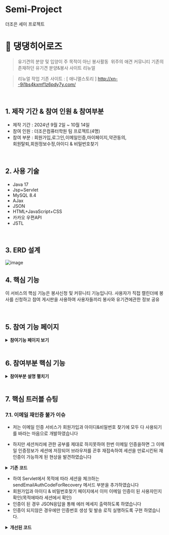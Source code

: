 # Semi-Project
더조은 세미 프로젝트

# :pushpin: 댕댕히어로즈
>유기견의 분양 및 입양이 
주 목적이 아닌 봉사활동
 위주의 애견 커뮤니티
>기존의 존재하던 유기견 분양&봉사 사이트 리뉴얼

>리뉴얼 작업 기존 사이트 : [ 애니멀스토리 ]
http://xn--9i1bs4kxmf1z6pdy7y.com/
</br>

## 1. 제작 기간 & 참여 인원 & 참여부분
- 제작 기간 : 2024년 9월 2일 ~ 10월 14일
- 참여 인원 : 더조은컴퓨터학원 팀 프로젝트(4명)
- 참여 부분 : 회원가입,로그인,이메일인증,마이페이지,약관동의,</br>
  회원탈퇴,회원정보수정,아이디 & 비밀번호찾기

</br>

## 2. 사용 기술
####
  - Java 17
  - Jsp+Servlet
  - MySQL 8.4
  - AJax
  - JSON
  - HTML+JavaScript+CSS
  - 카카오 우편API
  - JSTL
</br>

## 3. ERD 설계
![image](https://github.com/user-attachments/assets/792e293e-5fb1-49fc-9eb0-c488cddab5db)


## 4. 핵심 기능
이 서비스의 핵심 기능은 봉사신청 및 커뮤니티 기능입니다.
사용자가 직접 캘린더에 봉사를 신청하고 참여
게시판을 사용하여 사용자들끼리 봉사와 유기견에관한 정보 공유

</br>

## 5. 참여 기능 페이지 
<details>
<summary><b>참여기능 페이지 보기</b></summary>
<div markdown="1">

### 1. 로그인 페이지
![image](https://github.com/user-attachments/assets/db0d8cc6-7be0-4377-9a71-8368bd000ef0)</br>

### 1. 회원가입 페이지
![image](https://github.com/user-attachments/assets/cadf68a6-e6e6-48dc-96db-480d0fc4b796)</br>

### 1. 아이디 찾기 페이지
![image](https://github.com/user-attachments/assets/4bf0f1d7-6f61-4619-ac9a-97e8514da67a)</br>

### 1. 비밀번호 찾기 페이지
![image](https://github.com/user-attachments/assets/6de5673c-b4c7-4a1b-8d15-a82e8c501619)</br>

### 1. 약관 동의 페이지
![image](https://github.com/user-attachments/assets/62b76270-3642-4d5c-b8b1-330b50645fbe)</br>

### 1. 마이페이지 접근
![image](https://github.com/user-attachments/assets/1e897adc-7292-437b-ad5d-3816d7d975e5)</br>

### 1. 마이페이지 & 회원정보 수정
![image](https://github.com/user-attachments/assets/d685396e-4e1b-4943-a4ab-bd80abc85b47)</br>

### 1. 회원 탈퇴 모달
![image](https://github.com/user-attachments/assets/f0b48142-6944-4fba-9830-4bdd52e94a55)</br>

### 1. 회원 탈퇴 시 alert
![image](https://github.com/user-attachments/assets/3c5f77ef-b1ca-4b6a-89a8-bc00b7119563)</br>

</div>
</details>
</br>

## 6. 참여부분 핵심 기능
<details>
<summary><b>참여부분 설명 펼치기</b></summary>
<div markdown="1">

### 6.1. 로그인

![image](https://github.com/user-attachments/assets/66cce10d-86c0-4d65-80c2-e3d94219fd13)

6.1.1 로그인 페이지 이동 get 메서드

![image](https://github.com/user-attachments/assets/25389fa5-7ae8-4609-bb89-0bd71439afb9)

6.1.2 로그인 처리기능 post 메서드

### 6.2. 회원가입
![image](https://github.com/user-attachments/assets/d3a3c490-6cf3-4f65-9328-26169b66fd77)
![image](https://github.com/user-attachments/assets/f9687e3d-f4fb-4702-bcf2-8461851c5509)

6.2.1 회원가입 처리기능 메서드 파라미터로 입력값 받은 후 JSP 유효성검사와 서버측 유효성검사 실행
      DTO객체 생성 및 비밀번호 SHA-256 해시 처리 DAO 싱글톤 구현 

### 6.3. 이메일 인증
![image](https://github.com/user-attachments/assets/c2cb933d-d31c-4e53-a8ae-4ed03106e620)

6.3.1 네이버 STMP사용 인증 메일 발송기능 

![image](https://github.com/user-attachments/assets/ae4079bf-dfb5-493f-b7d9-5d9e4372faef)

6.3.2 회원가입에서 이메일 인증 검증(요청 URI에 따라 처리 분기)

</div>
</details>

</br>

## 7. 핵심 트러블 슈팅
### 7.1. 이메일 재인증 불가 이슈
- 저는 이메일 인증 서비스가 회원가입과 아이디&비밀번호 찾기에 모두 다 사용되기를 바라는 마음으로
개발하였습니다 

- 하지만 세션처리에 관한 공부를 제대로 하지못하여 한번 이메일 인증을하면 그 이메일 인증정보가 세션에 저장되어
  브라우저를 끈후 재접속하여 세션을 만료시킨뒤 재인증이 가능하게 된 현상을 발견하였습니다

<details>
<summary><b>기존 코드</b></summary>
<div markdown="1">

![image](https://github.com/user-attachments/assets/4c8bab87-5c04-4a78-a1ee-77a979e97843)
세션에 인증번호를 저장하고 저장된 인증번호를 확인
그에 따른 응답을 JSON으로 JSP로 전달하는 방식으로 초기 구현


</div>
</details>

- 하여 Servlet에서 목적에 따라 세션을 체크하는 sendEmailAuthCodeForRecovery 메서드 부분을 추가하였습니다    
- 회원가입과 아이디 & 비밀번호찾기 페이지에서 이미 이메일 인증이 된 사용자인지 확인(목적에따라 세션에서 확인)
- 인증이 된 경우 JSON응답을 통해 에러 메세지 출력하도록 하였습니다
- 인증이 되지않은 경우에만 인증번호 생성 및 발송 로직 실행하도록 구현 하였습니다.

<details>
<summary><b>개선된 코드</b></summary>
<div markdown="1">

![image](https://github.com/user-attachments/assets/de7871f4-babb-4323-879d-c2a6c47f05d6)


</div>
</details>

</br>

